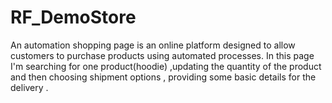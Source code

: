 
# RF_DemoStore 

An automation shopping page is an online platform designed to allow customers to purchase products using automated processes.
In this page I'm searching for one product(hoodie) ,updating the quantity of the product and then choosing shipment options , 
providing some basic details for the delivery . 
